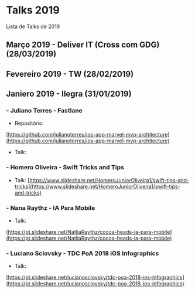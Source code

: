 # Talks 2019
Lista de Talks de 2019

## Março 2019 - Deliver IT (Cross com GDG) (28/03/2019)



## Fevereiro 2019 - TW (28/02/2019)



## Janiero 2019 - Ilegra (31/01/2019)

### - Juliano Terres - Fastlane

- Repositório: 

[https://github.com/julianoterres/ios-app-marvel-mvp-architecture](https://github.com/julianoterres/ios-app-marvel-mvp-architecture)

- Talk:


### - Homero Oliveira - Swift Tricks and Tips

- Talk: [https://www.slideshare.net/HomeroJuniorOliveira1/swift-tips-and-tricks](https://www.slideshare.net/HomeroJuniorOliveira1/swift-tips-and-tricks)


### - Nana Raythz - IA Para Mobile

- Talk: 

[https://pt.slideshare.net/NatliaRaythz/cocoa-heads-ia-para-mobile](https://pt.slideshare.net/NatliaRaythz/cocoa-heads-ia-para-mobile)

### - Luciano Sclovsky - TDC PoA 2018 iOS Infographics

- Talk: 

[https://pt.slideshare.net/lucianosclovsky/tdc-poa-2018-ios-infographics](https://pt.slideshare.net/lucianosclovsky/tdc-poa-2018-ios-infographics)
